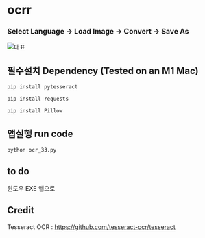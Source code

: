 # ocrr


### Select Language -> Load Image -> Convert -> Save As

![대표](https://github.com/leeseomin/ocr_ex/blob/main/pic/1.png)


## 필수설치 Dependency (Tested on an M1 Mac) 


```pip install pytesseract ```

```pip install requests``` 

```pip install Pillow```




## 앱실행 run code

```python ocr_33.py```


## to do


윈도우 EXE 앱으로 


## Credit

Tesseract OCR : https://github.com/tesseract-ocr/tesseract 
